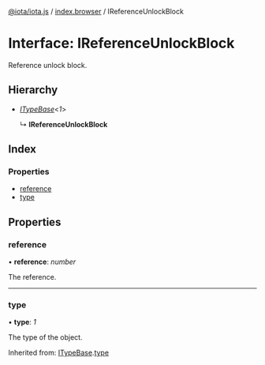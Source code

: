 [@iota/iota.js](../README.md) / [index.browser](../modules/index_browser.md) / IReferenceUnlockBlock

# Interface: IReferenceUnlockBlock

Reference unlock block.

## Hierarchy

* [*ITypeBase*](models_itypebase.itypebase.md)<*1*\>

  ↳ **IReferenceUnlockBlock**

## Index

### Properties

* [reference](index_browser.ireferenceunlockblock.md#reference)
* [type](index_browser.ireferenceunlockblock.md#type)

## Properties

### reference

• **reference**: *number*

The reference.

___

### type

• **type**: *1*

The type of the object.

Inherited from: [ITypeBase](models_itypebase.itypebase.md).[type](models_itypebase.itypebase.md#type)
